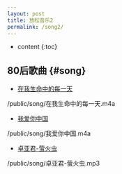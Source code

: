 ```yaml
---
layout: post
title: 放松音乐2
permalink: /song2/
---
```


* content
{:toc}


80后歌曲								{#song}
-----------------------------------------------------------------

+ [在我生命中的每一天](/public/song/在我生命中的每一天.m4a)
<p>/public/song/在我生命中的每一天.m4a</p>

+ [我爱你中国](/public/song/我爱你中国.m4a)
<p>/public/song/我爱你中国.m4a</p>

+ [卓亚君-萤火虫](/public/song/卓亚君-萤火虫.mp3)
<p>/public/song/卓亚君-萤火虫.mp3</p>